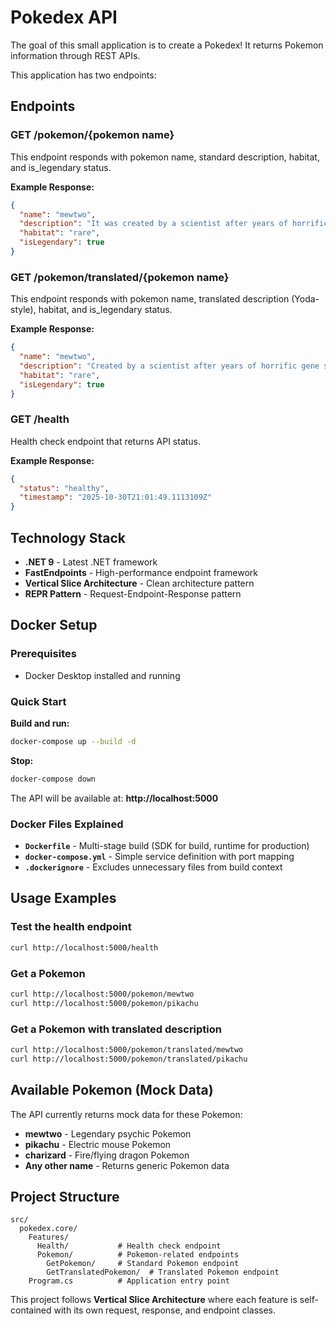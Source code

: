 # Pokedex API

The goal of this small application is to create a Pokedex! It returns Pokemon information through REST APIs.

This application has two endpoints:

## Endpoints

### GET /pokemon/{pokemon name}

This endpoint responds with pokemon name, standard description, habitat, and is_legendary status.

**Example Response:**
```json
{
  "name": "mewtwo",
  "description": "It was created by a scientist after years of horrific gene splicing and DNA engineering experiments.",
  "habitat": "rare",
  "isLegendary": true
}
```

### GET /pokemon/translated/{pokemon name}

This endpoint responds with pokemon name, translated description (Yoda-style), habitat, and is_legendary status.

**Example Response:**
```json
{
  "name": "mewtwo",
  "description": "Created by a scientist after years of horrific gene splicing and dna engineering experiments, it was.",
  "habitat": "rare",
  "isLegendary": true
}
```

### GET /health

Health check endpoint that returns API status.

**Example Response:**
```json
{
  "status": "healthy",
  "timestamp": "2025-10-30T21:01:49.1113109Z"
}
```

## Technology Stack

- **.NET 9** - Latest .NET framework
- **FastEndpoints** - High-performance endpoint framework
- **Vertical Slice Architecture** - Clean architecture pattern
- **REPR Pattern** - Request-Endpoint-Response pattern

## Docker Setup

### Prerequisites

- Docker Desktop installed and running

### Quick Start

**Build and run:**
```bash
docker-compose up --build -d
```

**Stop:**
```bash
docker-compose down
```

The API will be available at: **http://localhost:5000**

### Docker Files Explained

- **`Dockerfile`** - Multi-stage build (SDK for build, runtime for production)
- **`docker-compose.yml`** - Simple service definition with port mapping
- **`.dockerignore`** - Excludes unnecessary files from build context

## Usage Examples

### Test the health endpoint
```bash
curl http://localhost:5000/health
```

### Get a Pokemon
```bash
curl http://localhost:5000/pokemon/mewtwo
curl http://localhost:5000/pokemon/pikachu
```

### Get a Pokemon with translated description
```bash
curl http://localhost:5000/pokemon/translated/mewtwo
curl http://localhost:5000/pokemon/translated/pikachu
```

## Available Pokemon (Mock Data)

The API currently returns mock data for these Pokemon:
- **mewtwo** - Legendary psychic Pokemon
- **pikachu** - Electric mouse Pokemon  
- **charizard** - Fire/flying dragon Pokemon
- **Any other name** - Returns generic Pokemon data

## Project Structure

```
src/
  pokedex.core/
    Features/
      Health/           # Health check endpoint
      Pokemon/          # Pokemon-related endpoints
        GetPokemon/     # Standard Pokemon endpoint
        GetTranslatedPokemon/  # Translated Pokemon endpoint
    Program.cs          # Application entry point
```

This project follows **Vertical Slice Architecture** where each feature is self-contained with its own request, response, and endpoint classes.